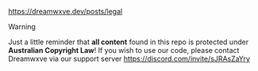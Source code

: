 https://dreamwxve.dev/posts/legal
> [!WARNING]
> Just a little reminder that **all content** found in this repo is protected under **Australian Copyright Law**!
> If you wish to use our code, please contact Dreamwxve via our support server https://discord.com/invite/sJRAsZaYry
